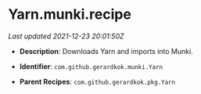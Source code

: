 # Yarn.munki.recipe

_Last updated 2021-12-23 20:01:50Z_

- **Description**: Downloads Yarn and imports into Munki.

- **Identifier**: `com.github.gerardkok.munki.Yarn`

- **Parent Recipes**: `com.github.gerardkok.pkg.Yarn`
